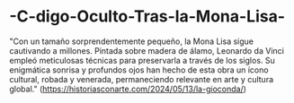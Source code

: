 # -C-digo-Oculto-Tras-la-Mona-Lisa-
"Con un tamaño sorprendentemente pequeño, la Mona Lisa sigue cautivando a millones. Pintada sobre madera de álamo, Leonardo da Vinci empleó meticulosas técnicas para preservarla a través de los siglos. Su enigmática sonrisa y profundos ojos han hecho de esta obra un ícono cultural, robada y venerada, permaneciendo relevante en arte y cultura global."
(https://historiasconarte.com/2024/05/13/la-gioconda/)
